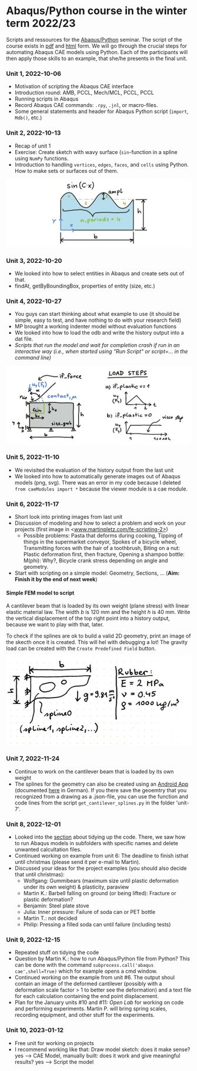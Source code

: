 # Abaqus/Python course in the winter term 2022/23

Scripts and ressources for the [Abaqus/Python](https://online.unileoben.ac.at/mu_online/ee/ui/ca2/app/desktop/#/slc.tm.cp/student/courses/3212968) seminar. The script of the course exists in [pdf](https://www.researchgate.net/publication/345680663_Efficient_FE_Modelling_Course_Scripting_Abaqus_CAE_using_Python) and [html](https://www.martinpletz.com/fe-scripting) form. We will go through the crucial steps for automating Abaqus CAE models using Python. Each of the participants will then apply those skills to an example, that she/he presents in the final unit.

### Unit 1, 2022-10-06
* Motivation of scripting the Abaqus CAE interface
* Introduction round: AMB, PCCL, Mech/MCL, PCCL, PCCL
* Running scripts in Abaqus
* Record Abaqus CAE commands: `.rpy`, `.jnl`, or macro-files.
* Some general statements and header for Abaqus Python script (`import`, `Mdb()`, etc.)

### Unit 2, 2022-10-13
* Recap of unit 1
* Exercise: Create sketch with wavy surface (`sin`-function in a spline using `NumPy` functions.
* Introduction to handling  `vertices`, `edges`, `faces`, and `cells` using Python. How to make sets or surfaces out of them.

![Sketch of the first exercise: Plate with wavy surface.](images/draw-spline.png)

### Unit 3, 2022-10-20
* We looked into how to select entities in Abaqus and create sets out of that.
* findAt, getByBoundingBox, properties of entity (size, etc.)

### Unit 4, 2022-10-27
* You guys can start thinking about what example to use (it should be simple, easy to test, and have nothing to do with your research field) 
* MP brought a working indenter model without evaluation functions
* We looked into how to load the odb and write the history output into a dat file.
* _Scripts that run the model and wait for completion crash if run in an interactive way (i.e., when started using "Run Script" or script=... in the command line)_

![Sketch of the indentation model we used in unit 4.](images/indenter-model3.png)

### Unit 5, 2022-11-10
* We revisited the evaluation of the history output from the last unit
* We looked into how to automatically generate images out of Abaqus models (png, svg). There was an error in my code because I deleted `from caeModules import *` because the viewer module is a cae module.

### Unit 6, 2022-11-17
* Short look into printing images from last unit
* Discussion of modeling and how to select a problem and work on your projects (first image in <www.martinpletz.com/fe-scripting-2>)
  * Possible problems: Pasta that deforms during cooking, Tipping of things in the supermarket conveyor, Spokes of a bicycle wheel, Transmitting forces with the hair of a toothbrush, Biting on a nut: Plastic deformation first, then fracture, Opening a shampoo bottle: M(phi): Why?, Bicycle crank stress depending on angle and geometry.
* Start with scripting on a simple model: Geometry, Sections, ... (**Aim: Finish it by the end of next week**)

#### Simple FEM model to script
A cantilever beam that is loaded by its own weight (plane stress) with linear elastic material law. The width $b$ is 120 mm and the height $h$ is 40 mm. Write the vertical displacement of the top right point into a history output, because we want to play with that, later.

To check if the splines are ok to build a valid 2D geometry, print an image of the skecth once it is created. This will hel with debugging a lot! The gravity load can be created with the `Create Predefined Field` button.

![](images/cantilever_beam.jpeg)

### Unit 7, 2022-11-24
* Continue to work on the cantilever beam that is loaded by its own weight
* The splines for the geometry can also be created using an [Android App](https://play.google.com/store/apps/details?id=mul.kkv.FEMon2) (documented [here](https://www.kunststofftechnik.at/fileadmin/shares/kunststofftechnik/lehrstuhl/Konstruieren_in_Kunst-_und_Verbundstoffen/Docs/FEMon.pdf) in German). If you there save the geoemtry that you recognized from a drawing as a .json-file, you can use the function and code lines from the script `get_cantilever_splines.py` in the folder 'unit-7'.

### Unit 8, 2022-12-01
* Looked into the [section](www.martinpletz.com/fe-scripting-6) about tidying up the code. There, we saw how to run Abaqus models in subfolders with specific names and delete unwanted calcultation files.
* Continued working on example from unit 6: The deadline to finish isthat until christmas (please send it per e-mail to Martin).
* Discussed your ideas for the project examples (you should also decide that until christmas):
  * Wolfgang: Gummibears (maximum size until plastic deformation under its own weight) & plasticity, paraview
  * Martin K.: Barbell falling on ground (or being lifted): Fracture or plastic deformation? 
  * Benjamin: Steel plate stove
  * Julia: Inner pressure: Failure of soda can or PET bottle
  * Martin T.: not decided
  * Philip: Pressing a filled soda can until failure (including tests)

### Unit 9, 2022-12-15
* Repeated stuff on tidying the code
* Question by Martin K.: how to run Abaqus/Python file from Python? This can be done with the command `subprocess.call('abaqus cae',shell=True)` which for example opens a cmd window.
* Continued working on the example from unit #6. The output shoul contain an image of the deformed cantilever (possibly with a deformation scale factor > 1 to better see the deformation) and a text file for each calculation containing the end point displacement.
* Plan for the January units #10 and #11: _Open Lab_ for working on code and performing experiments. Martin P. will bring spring scales, recording equipment, and other stuff for the experiments.

### Unit 10, 2023-01-12
* Free unit for working on projects
* I recommend working like that: Draw model sketch: does it make sense? yes --> CAE Model, manually built: does it work and give meaningful results? yes --> Script the model